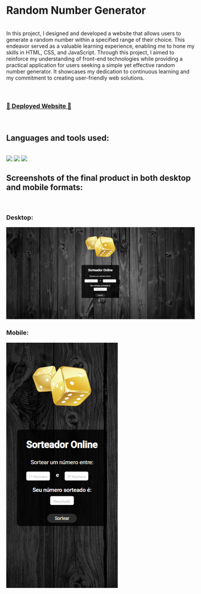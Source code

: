 # Random Number Generator
</br>
In this project, I designed and developed a website that allows users to generate a random number within a specified range of their choice. This endeavor served as a valuable learning experience, enabling me to hone my skills in HTML, CSS, and JavaScript. Through this project, I aimed to reinforce my understanding of front-end technologies while providing a practical application for users seeking a simple yet effective random number generator. It showcases my dedication to continuous learning and my commitment to creating user-friendly web solutions.
</br></br></br>

<h3><a href="https://lucca-sa.github.io/sorteio-de-numeros/">🔗 Deployed Website 🔗</a></a></h3>
</br>
<h2>Languages and tools used:</h2>
</br>
   <img src="https://img.shields.io/badge/HTML5-E34F26?style=for-the-badge&logo=html5&logoColor=white"/>
   <img src="https://img.shields.io/badge/CSS3-1572B6?style=for-the-badge&logo=css3&logoColor=white"/>
   <img src="https://img.shields.io/badge/JavaScript-F7DF1E?style=for-the-badge&logo=javascript&logoColor=black"/>

  
<h2>Screenshots of the final product in both desktop and mobile formats:</h2>
</br>
<h3>Desktop:</h3>
<img src="https://github.com/lucca-sa/sorteio-de-numeros/blob/main/assets/View%20Prints/Desktop.png?raw=true" />
<h3>Mobile:</h3>
<img src="https://github.com/lucca-sa/sorteio-de-numeros/blob/main/assets/View%20Prints/Mobile.png?raw=true" />
